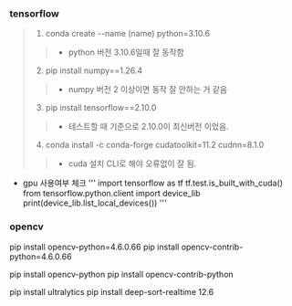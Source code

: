 ### tensorflow
> 1. conda create --name (name) python=3.10.6
>> - python 버전 3.10.6일때 잘 동작함
> 2. pip install numpy==1.26.4
>> - numpy 버전 2 이상이면 동작 잘 안하는 거 같음
> 3. pip install tensorflow==2.10.0
>> - 테스트할 때 기준으로 2.10.0이 최신버전 이었음.
> 4. conda install -c conda-forge cudatoolkit=11.2 cudnn=8.1.0
>> - cuda 설치 CLI로 해야 오류없이 잘 됨.

- gpu 사용여부 체크
'''
import tensorflow as tf
tf.test.is_built_with_cuda()
from tensorflow.python.client import device_lib
print(device_lib.list_local_devices())
'''

### opencv
pip install opencv-python=4.6.0.66
pip install opencv-contrib-python=4.6.0.66

pip install opencv-python
pip install opencv-contrib-python

pip install ultralytics
pip install deep-sort-realtime
12.6
